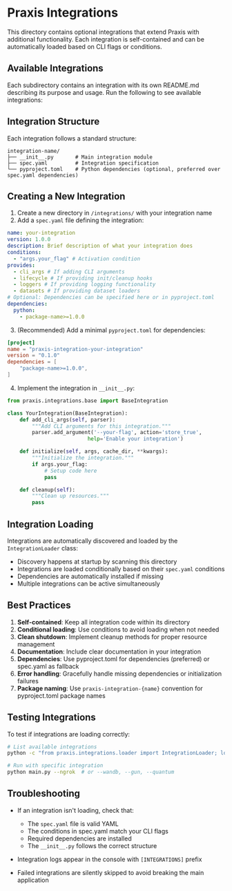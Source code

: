 # Praxis Integrations

This directory contains optional integrations that extend Praxis with additional functionality. Each integration is self-contained and can be automatically loaded based on CLI flags or conditions.

## Available Integrations

Each subdirectory contains an integration with its own README.md describing its purpose and usage. Run the following to see available integrations:

## Integration Structure

Each integration follows a standard structure:

```
integration-name/
├── __init__.py       # Main integration module
├── spec.yaml         # Integration specification
└── pyproject.toml    # Python dependencies (optional, preferred over spec.yaml dependencies)
```

## Creating a New Integration

1. Create a new directory in `/integrations/` with your integration name
2. Add a `spec.yaml` file defining the integration:

```yaml
name: your-integration
version: 1.0.0
description: Brief description of what your integration does
conditions:
  - "args.your_flag" # Activation condition
provides:
  - cli_args # If adding CLI arguments
  - lifecycle # If providing init/cleanup hooks
  - loggers # If providing logging functionality
  - datasets # If providing dataset loaders
# Optional: Dependencies can be specified here or in pyproject.toml
dependencies:
  python:
    - package-name>=1.0.0
```

3. (Recommended) Add a minimal `pyproject.toml` for dependencies:

```toml
[project]
name = "praxis-integration-your-integration"
version = "0.1.0"
dependencies = [
    "package-name>=1.0.0",
]
```

4. Implement the integration in `__init__.py`:

```python
from praxis.integrations.base import BaseIntegration

class YourIntegration(BaseIntegration):
    def add_cli_args(self, parser):
        """Add CLI arguments for this integration."""
        parser.add_argument('--your-flag', action='store_true',
                          help='Enable your integration')

    def initialize(self, args, cache_dir, **kwargs):
        """Initialize the integration."""
        if args.your_flag:
            # Setup code here
            pass

    def cleanup(self):
        """Clean up resources."""
        pass
```

## Integration Loading

Integrations are automatically discovered and loaded by the `IntegrationLoader` class:

- Discovery happens at startup by scanning this directory
- Integrations are loaded conditionally based on their `spec.yaml` conditions
- Dependencies are automatically installed if missing
- Multiple integrations can be active simultaneously

## Best Practices

1. **Self-contained**: Keep all integration code within its directory
2. **Conditional loading**: Use conditions to avoid loading when not needed
3. **Clean shutdown**: Implement cleanup methods for proper resource management
4. **Documentation**: Include clear documentation in your integration
5. **Dependencies**: Use pyproject.toml for dependencies (preferred) or spec.yaml as fallback
6. **Error handling**: Gracefully handle missing dependencies or initialization failures
7. **Package naming**: Use `praxis-integration-{name}` convention for pyproject.toml package names

## Testing Integrations

To test if integrations are loading correctly:

```bash
# List available integrations
python -c "from praxis.integrations.loader import IntegrationLoader; loader = IntegrationLoader(); specs = loader.discover_integrations(); print([s.name for s in specs])"

# Run with specific integration
python main.py --ngrok  # or --wandb, --gun, --quantum
```

## Troubleshooting

- If an integration isn't loading, check that:

  - The `spec.yaml` file is valid YAML
  - The conditions in spec.yaml match your CLI flags
  - Required dependencies are installed
  - The `__init__.py` follows the correct structure

- Integration logs appear in the console with `[INTEGRATIONS]` prefix
- Failed integrations are silently skipped to avoid breaking the main application
